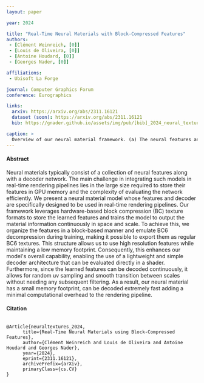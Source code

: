 ```yaml
---
layout: paper

year: 2024

title: "Real-Time Neural Materials with Block-Compressed Features"
authors:
 - [Clément Weinreich, [0]]
 - [Louis de Oliveira, [0]]
 - [Antoine Houdard, [0]] 
 - [Georges Nader, [0]] 

affiliations:
 - Ubisoft La Forge

journal: Computer Graphics Forum
conference: Eurographics

links:
  arxiv: https://arxiv.org/abs/2311.16121
  dataset (soon): https://arxiv.org/abs/2311.16121
  bib: https://gnader.github.io/assets/img/pub/[bib]_2024_neural_textures.bib 

caption: >
  Overview of our neural material framework. (a) The neural features and the MLP are fitted through backpropagation to match the filtered material. (b) After training, the neural features are exported as mipmapped texture sets that can be sampled by the engine and the weights of the MLP are exported as a binary buffer. A shader is used to perform the MLP inference after trilinearly sampling the neural texture, outputting the filtered material. Finally, The renderer can perform the shading step as usual.
---
```

#### Abstract
Neural materials typically consist of a collection of neural features along with a decoder network. The main challenge in integrating such models in real-time rendering pipelines lies in the large size required to store their features in GPU memory and the complexity of evaluating the network efficiently. We present a neural material model whose features and decoder are specifically designed to be used in real-time rendering pipelines. Our framework leverages hardware-based block compression (BC) texture formats to store the learned features and trains the model to output the material information continuously in space and scale. To achieve this, we organize the features in a block-based manner and emulate BC6 decompression during training, making it possible to export them as regular BC6 textures. This structure allows us to use high resolution features while maintaining a low memory footprint. Consequently, this enhances our model's overall capability, enabling the use of a lightweight and simple decoder architecture that can be evaluated directly in a shader. Furthermore, since the learned features can be decoded continuously, it allows for random uv sampling and smooth transition between scales without needing any subsequent filtering. As a result, our neural material has a small memory footprint, can be decoded extremely fast adding a minimal computational overhead to the rendering pipeline.

#### Citation
<pre class="text-muted alert-secondary small col-12">
<code>
@Article{neuraltextures_2024,
      title={Real-Time Neural Materials using Block-Compressed Features}, 
      author={Clément Weinreich and Louis de Oliveira and Antoine Houdard and Georges Nader},
      year={2024},
      eprint={2311.16121},
      archivePrefix={arXiv},
      primaryClass={cs.CV}
}
</code>
</pre>